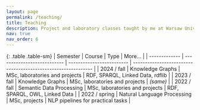 ```yaml
---
layout: page
permalink: /teaching/
title: Teaching
description: Project and laboratory classes taught by me at Warsaw University of Technology.
nav: true
nav_order: 6
---
```


{: .table .table-sm}
| Semester | Course | Type | More... |
| ------------- | --------------------------- | ------------------------- | ------------------------------------------------------------- |
| 2024 / fall | Knowledge Graphs | MSc, laboratories and projects | RDF, SPARQL, Linked Data, rdflib |
| 2023 / fall | Knowledge Graphs | MSc, laboratories and projects | _(same)_ |
| 2022 / fall | Semantic Data Processing | MSc, laboratories and projects | RDF, SPARQL, OWL, Linked Data |
| 2022 / spring | Natural Language Processing | MSc, projects | NLP pipelines for practical tasks |
